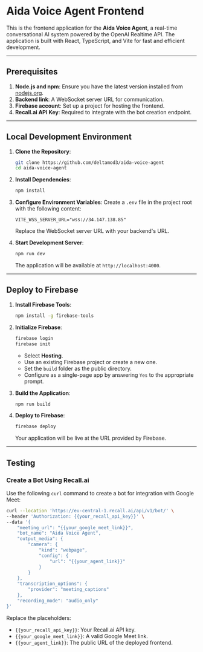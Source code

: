 # Aida Voice Agent Frontend

This is the frontend application for the **Aida Voice Agent**, a real-time conversational AI system powered by the OpenAI Realtime API. The application is built with React, TypeScript, and Vite for fast and efficient development. 

---

## Prerequisites

1. **Node.js and npm**: Ensure you have the latest version installed from [nodejs.org](https://nodejs.org).
2. **Backend link**: A WebSocket server URL for communication. 
3. **Firebase account**: Set up a project for hosting the frontend.
4. **Recall.ai API Key**: Required to integrate with the bot creation endpoint.

---

## Local Development Environment

1. **Clone the Repository**:
   ```bash
   git clone https://github.com/deltamod3/aida-voice-agent
   cd aida-voice-agent
   ```

2. **Install Dependencies**:
   ```bash
   npm install
   ```

3. **Configure Environment Variables**:
   Create a `.env` file in the project root with the following content:
   ```env
   VITE_WSS_SERVER_URL="wss://34.147.138.85"
   ```
   Replace the WebSocket server URL with your backend's URL.

4. **Start Development Server**:
   ```bash
   npm run dev
   ```
   The application will be available at `http://localhost:4000`.

---

## Deploy to Firebase

1. **Install Firebase Tools**:
   ```bash
   npm install -g firebase-tools
   ```

2. **Initialize Firebase**:
   ```bash
   firebase login
   firebase init
   ```
   - Select **Hosting**.
   - Use an existing Firebase project or create a new one.
   - Set the `build` folder as the public directory.
   - Configure as a single-page app by answering `Yes` to the appropriate prompt.

3. **Build the Application**:
   ```bash
   npm run build
   ```

4. **Deploy to Firebase**:
   ```bash
   firebase deploy
   ```
   Your application will be live at the URL provided by Firebase.

---

## Testing

### Create a Bot Using Recall.ai
Use the following `curl` command to create a bot for integration with Google Meet:

```bash
curl --location 'https://eu-central-1.recall.ai/api/v1/bot/' \
--header 'Authorization: {{your_recall_api_key}}' \
--data '{
    "meeting_url": "{{your_google_meet_link}}",
    "bot_name": "Aida Voice Agent",
    "output_media": {
        "camera": {
            "kind": "webpage",
            "config": {
                "url": "{{your_agent_link}}"
            }
        }
    },
    "transcription_options": {
        "provider": "meeting_captions"
    },
    "recording_mode": "audio_only"
}'
```

Replace the placeholders:
- `{{your_recall_api_key}}`: Your Recall.ai API key.
- `{{your_google_meet_link}}`: A valid Google Meet link.
- `{{your_agent_link}}`: The public URL of the deployed frontend.

